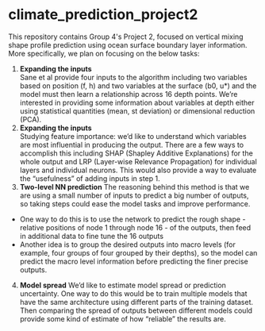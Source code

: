 # climate_prediction_project2

This repository contains Group 4's Project 2, focused on vertical mixing shape profile prediction using ocean surface boundary layer information. More specifically, we plan on focusing on the below tasks:

1. **Expanding the inputs**  
Sane et al provide four inputs to the algorithm including two variables based on position (f, h) and two variables at the surface (b0, u*) and the model must then learn a relationship across 16 depth points. We’re interested in providing some information about variables at depth either using statistical quantities (mean, st deviation) or dimensional reduction (PCA).
2. **Expanding the inputs**  
Studying feature importance: we’d like to understand which variables are most influential in producing the output. There are a few ways to accomplish this including SHAP (Shapley Additive Explanations) for the whole output and LRP (Layer-wise Relevance Propagation) for individual layers and individual neurons. This would also provide a way to evaluate the “usefulness” of adding inputs in step 1.
3. **Two-level NN prediction**
The reasoning behind this method is that we are using a small number of inputs to predict a big number of outputs, so taking steps could ease the model tasks and improve performance. 
- One way to do this is to use the network to predict the rough shape - relative positions of node 1 through node 16 - of the outputs, then feed in additional data to fine tune the 16 outputs
- Another idea is to group the desired outputs into macro levels (for example, four groups of four grouped by their depths), so the model can predict the macro level information before predicting the finer precise outputs. 
4. **Model spread**
We’d like to estimate model spread or prediction uncertainty. One way to do this would be to train multiple models that have the same architecture using different parts of the training dataset. Then comparing the spread of outputs between different models could provide some kind of estimate of how “reliable” the results are.
